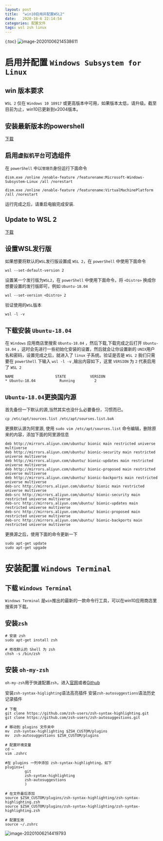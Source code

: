 ```yaml
---
layout: post
title:  "win10启用并配置WSL2"
date:   2020-10-6 22:14:54
categories: 配置文件 
tags: wsl zsh linux
---
```


{:toc}
![image-20201006214538611](https://gitee.com/tai-xiaopeng/image/raw/master/img/image-20201006214538611.png)

<!--more-->


# 启用并配置 `Windows Subsystem for Linux`

## win 版本要求

`WSL 2` 仅在 `Windows 10 18917` 或更高版本中可用，如果版本太低，请升级。截至目前为止，win10已更新到v2004版本。
## 安装最新版本的powershell  
[下载](https://i8.gs/mX655)

## 启用`虚拟机平台`可选组件

在 `powerShell` 中以`管理员`身份运行下面命令

```
dism.exe /online /enable-feature /featurename:Microsoft-Windows-Subsystem-Linux /all /norestart

dism.exe /online /enable-feature /featurename:VirtualMachinePlatform /all /norestart
```

运行完成之后，请重启电脑完成安装.

## Update to WSL 2
[下载](https://i8.gs/j1wC4)

## 设置WSL发行版

如果想要将默认的`WSL`发行版设置成 `WSL 2`，在 `powerShell` 中使用下面命令

```
wsl --set-default-version 2
```

设置某一个发行版为`WSL2`，在 `powerShell` 中使用下面命令，将 `<Distro>` 换成你想要设置的发行版即可，例如 `Ubuntu-18.04`

```
wsl --set-version <Distro> 2
```

验证使用的`WSL`版本

```
wsl -l -v
```

## 下载安装 `Ubuntu-18.04`

在 `Windows` 应用商店里搜索 `Ubuntu-18.04` ，然后下载,下载完成之后打开 `Ubuntu-18.04` ，这时会先进行一些初始化安装的设置，然后就会让你设置新的 `UNIX`用户名和密码，设置完成之后，就进入了 `linux` 子系统。验证是否是 `WSL 2` 我们只需要在 `powerShell` 下输入 `wsl -l -v` ,输出内容如下，这里 `VERSION` 为 `2` 代表启用了 `WSL 2`

```
NAME                   STATE           VERSION
* Ubuntu-18.04           Running         2
```

## `Ubuntu-18.04`更换国内源

首先备份一下默认的源,当然其实也没什么必要备份，习惯而已。
```
cp /etc/apt/sources.list /etc/apt/sourses.list.bak
```

更换默认源为阿里源, 使用 `sudo vim /etc/apt/sources.list` 命令编辑，删除原来的内容，添加下面的阿里源信息

```
deb http://mirrors.aliyun.com/ubuntu/ bionic main restricted universe multiverse
deb http://mirrors.aliyun.com/ubuntu/ bionic-security main restricted universe multiverse
deb http://mirrors.aliyun.com/ubuntu/ bionic-updates main restricted universe multiverse
deb http://mirrors.aliyun.com/ubuntu/ bionic-proposed main restricted universe multiverse
deb http://mirrors.aliyun.com/ubuntu/ bionic-backports main restricted universe multiverse
deb-src http://mirrors.aliyun.com/ubuntu/ bionic main restricted universe multiverse
deb-src http://mirrors.aliyun.com/ubuntu/ bionic-security main restricted universe multiverse
deb-src http://mirrors.aliyun.com/ubuntu/ bionic-updates main restricted universe multiverse
deb-src http://mirrors.aliyun.com/ubuntu/ bionic-proposed main restricted universe multiverse
deb-src http://mirrors.aliyun.com/ubuntu/ bionic-backports main restricted universe multiverse
```

更换源之后，使用下面的命令更新一下

```
sudo apt-get update
sudo apt-get upgade
```

# 安装配置 `Windows Terminal`

## 下载 `Windows Terminal`

`Windows Terminal` 是`win`推出的最新的一款命令行工具，可以在win10应用商店里搜索并下载。

## 安装`zsh`

```
# 安装 zsh
sudo apt-get install zsh

# 修改默认的 Shell 为 zsh
chsh -s /bin/zsh
```

## 安装 `oh-my-zsh`

`oh-my-zsh`用于快速配置`zsh`，进入[官网](https://ohmyz.sh/)或者[Github](https://github.com/ohmyzsh/ohmyzsh)


安装`zsh-syntax-higlighting`语法高亮插件
安装`zsh-autosuggestions`语法历史记录插件

```shell
# 下载
git clone https://github.com/zsh-users/zsh-syntax-highlighting.git
git clone https://github.com/zsh-users/zsh-autosuggestions.git

# 移动到 plugins 文件夹中
mv  zsh-syntax-highlighting $ZSH_CUSTOM/plugins
mv  zsh-autosuggestions $ZSH_CUSTOM/plugins

# 配置环境变量
cd ~
vim .zshrc

#在 plugins 一列中添加 zsh-syntax-highlighting，如下
plugins=(
         git
         zsh-syntax-highlighting
         zsh-autosuggestions
         )

# 在文件最后添加
source $ZSH_CUSTOM/plugins/zsh-syntax-highlighting/zsh-syntax-highlighting.zsh
source $ZSH_CUSTOM/plugins/zsh-syntax-highlighting/zsh-syntax-highlighting.zsh

# 配置生效
source ~/.zshrc
```
![image-20201006214419793](https://gitee.com/tai-xiaopeng/image/raw/master/img/image-20201006214419793.png)

